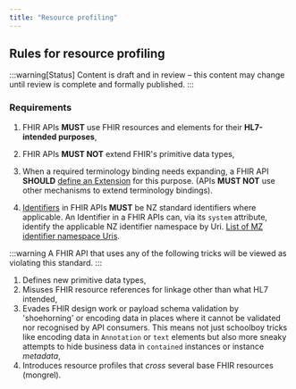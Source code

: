 ```yaml
---
title: "Resource profiling"
---
```


## Rules for resource profiling

:::warning[Status]
Content is draft and in review – this content may change until review is complete and formally published.
:::

### Requirements

1. FHIR APIs **MUST** use FHIR resources and elements for their **HL7-intended purposes**,

1. FHIR APIs **MUST NOT** extend FHIR's primitive data types,

1. When a required terminology binding needs expanding, a FHIR API **SHOULD** [define an Extension](https://www.hl7.org/fhir/r4b/defining-extensions.html) for this purpose. (APIs **MUST NOT** use other mechanisms to extend terminology bindings).

1. [Identifiers](https://www.hl7.org/fhir/datatypes.html#Identifier) in FHIR APIs **MUST** be NZ standard identifiers where applicable.  An Identifier in a FHIR APIs can, via its `system` attribute, identify the applicable NZ identifier namespace by Uri. [List of MZ identifier namespace Uris](http://standards.digital.health.nz).

:::warning
A FHIR API that uses any of the following tricks will be viewed as violating this standard.
:::

1. Defines new primitive data types,
1. Misuses FHIR resource references for linkage other than what HL7 intended,
1. Evades FHIR design work or payload schema validation by 'shoehorning' or encoding data in places where it cannot be validated nor recognised by API consumers.  This means not just schoolboy tricks like encoding data in `Annotation` or `text` elements but also more sneaky attempts to hide business data in `contained` instances or instance *metadata*,
1. Introduces resource profiles that *cross* several base FHIR resources (mongrel).
